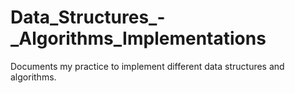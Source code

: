 # Data_Structures_-_Algorithms_Implementations
Documents my practice to implement different data structures and algorithms.
